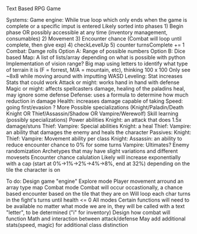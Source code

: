 
Text Based RPG Game

Systems:
  Game engine:
    While true loop which only ends when the game is complete or a specific imput is entered
    Likely sorted into phases
      1) Begin phase OR possibly accessible at any time (inventory management, consumables)
      2) Movement
      3) Encounter chance (Combat will loop until complete, then give exp)
      4) checkLevelUp
      5) counter turnsComplete += 1
  Combat:
    Damge rolls
      Option A: Range of possible numbers
      Option B: Dice based
  Map:
    A list of lists/array depending on what is possible with python
    Implementation of vision range?
    Big map using letters to identify what type of terrain it is (F = forrest, M/A = mountain, etc), thinking 100 x 100
    Only see ~8x8 while moving around with imputting WASD
  Leveling:
    Stat increases
    Stats that could work
      Attack or might: works hand in hand with defense
      Magic or might: affects spellcasters damage, healing of the paladins heal, may ignore some defense
      Defense: uses a formula to determine how much reduction in damage
      Health: increases damage capable of taking
      Speed: going first/evasion
      ? More
    Possible specializations (Knight/Paladin/Death Knight OR Thief/Assassin/Shadow OR Vampire/Werewolf)
    Skill learning (possibly specializations)
      Power abilities
        Knight: an attack that does 1.5x damage/stuns
        Thief:
        Vampire:
      Special abilities
        Knight: a heal
        Thief: 
        Vampire: an ability that damages the enemy and heals the character
      Passives:
        Knight:
        Thief: 
        Vampire:
      Movement ability per class
        Knight:
        Assassin: an ability to reduce encounter chance to 0% for some turns
        Vampire:
      Ultimates?
  Enemy randomization
    Archetypes that may have slight variations and different movesets
  Encounter chance calulation
    Likely will increase exponentially with a cap (start at 0%->1%->2%->4%->8%, end at 32%) depending on the tile the character is on


To do:
Design game "engine"
  Explore mode
    Player movement arround an array type map
  Combat mode
    Combat will occur occastionally, a chance based encounter based on the tile that they are on
    Will loop each char turns in the fight's turns until health <= 0
  All modes
    Certain functions will need to be available no matter what mode we are in, they
    will be called with a text "letter", to be determined ("i" for inventory)
Design how combat will function
  Math and interaction between attack/defense
  May add additional stats(speed, magic) for additional class distinction